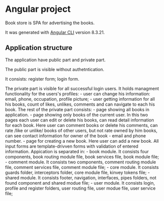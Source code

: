 # Angular project

Book store is SPA for advertising the books.

It was generated with [Angular CLI](https://github.com/angular/angular-cli) version 8.3.21.

## Application structure

The application have public part and private part. 

The public part is visible without authetntication. 

It consists:
    register form;
    login form. 

The private part is visible for all successful login users. 
It holds managment functionality for the users's profiles:
    - user can change his information: email, phone, occupation, profile picture;
    - user getting information for all his books, count of likes, unlikes, comments and can navigate to each his book.
The rest of the private part consists:
    - page showing all books in application.
    - page showing only books of the current user.
    In this two pages each user can edit or delete his books, can read detail information for each book. Here user can comment books or delete his comments, can rate /like or unlike/ books of other users, but not rate owned by him books, can see contact information for owner of the book - email and phone number.
    - page for creating a new book. Here user can add a new book.
    All input forms are template-drivven forms with validation of entered information. Appication is separated in:
    - book module. It consists four components, book routing module file, book services file, book module file;
    - comment module. It consists two components, comment routing module file, comment services file, comment module file;
    - core module. It consists guards folder, interceptors folder,  core module file, kinvey tokens file;
    - shared module. It consists footer, navigation, interfaces, pipes folders, not found component and shared modue file;
    - user module.  It consists login, profile and register folders, user routing file, user modue file, user service file;
